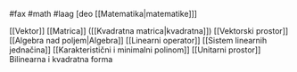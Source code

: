 #fax #math #laag [deo [[Matematika|matematike]]]
$\:$

[[Vektor]]
[[Matrica]] ([[Kvadratna matrica|kvadratna]])
[[Vektorski prostor]]
[[Algebra nad poljem|Algebra]]
[[Linearni operator]]
[[Sistem linearnih jednačina]]
[[Karakteristični i minimalni polinom]]
[[Unitarni prostor]]
Bilinearna i kvadratna forma
